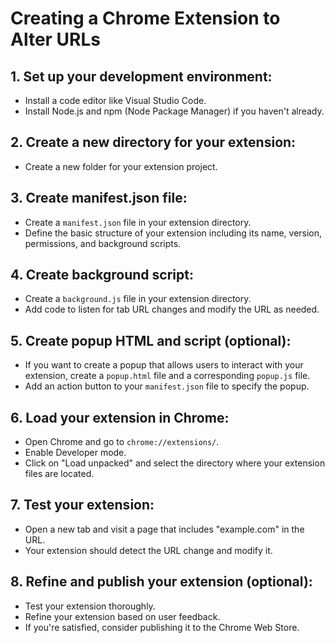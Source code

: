 # Creating a Chrome Extension to Alter URLs

## 1. Set up your development environment:
   - Install a code editor like Visual Studio Code.
   - Install Node.js and npm (Node Package Manager) if you haven't already.

## 2. Create a new directory for your extension:
   - Create a new folder for your extension project.

## 3. Create manifest.json file:
   - Create a `manifest.json` file in your extension directory.
   - Define the basic structure of your extension including its name, version, permissions, and background scripts.

## 4. Create background script:
   - Create a `background.js` file in your extension directory.
   - Add code to listen for tab URL changes and modify the URL as needed.

## 5. Create popup HTML and script (optional):
   - If you want to create a popup that allows users to interact with your extension, create a `popup.html` file and a corresponding `popup.js` file.
   - Add an action button to your `manifest.json` file to specify the popup.

## 6. Load your extension in Chrome:
   - Open Chrome and go to `chrome://extensions/`.
   - Enable Developer mode.
   - Click on "Load unpacked" and select the directory where your extension files are located.

## 7. Test your extension:
   - Open a new tab and visit a page that includes "example.com" in the URL.
   - Your extension should detect the URL change and modify it.

## 8. Refine and publish your extension (optional):
   - Test your extension thoroughly.
   - Refine your extension based on user feedback.
   - If you're satisfied, consider publishing it to the Chrome Web Store.